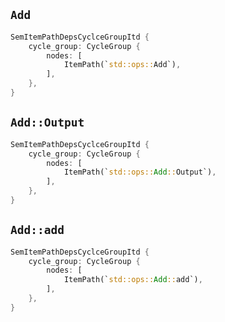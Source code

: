 ## `Add`

```rust
SemItemPathDepsCyclceGroupItd {
    cycle_group: CycleGroup {
        nodes: [
            ItemPath(`std::ops::Add`),
        ],
    },
}
```

## `Add::Output`

```rust
SemItemPathDepsCyclceGroupItd {
    cycle_group: CycleGroup {
        nodes: [
            ItemPath(`std::ops::Add::Output`),
        ],
    },
}
```

## `Add::add`

```rust
SemItemPathDepsCyclceGroupItd {
    cycle_group: CycleGroup {
        nodes: [
            ItemPath(`std::ops::Add::add`),
        ],
    },
}
```

